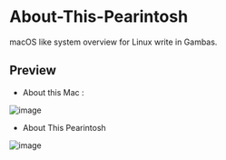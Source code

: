 # About-This-Pearintosh
macOS like system overview for Linux write in Gambas.

## Preview

- About this Mac :

![image](https://user-images.githubusercontent.com/74509560/155301850-a3efa44d-8ba8-4979-b4cd-28451ec0fa3a.png)


- About This Pearintosh

![image](https://user-images.githubusercontent.com/74509560/155305023-1abff960-1747-4841-a8d8-f5ec0189bd4b.png)


